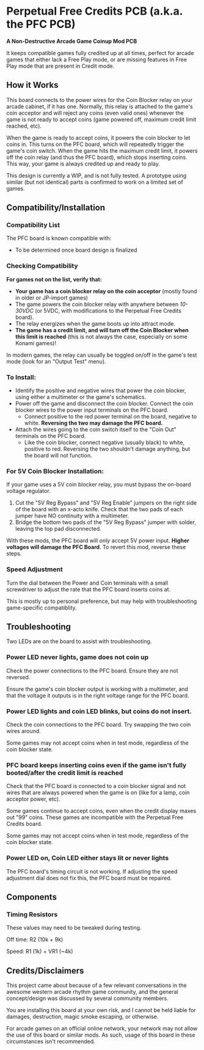 # Perpetual Free Credits PCB (a.k.a. the PFC PCB)
**A Non-Destructive Arcade Game Coinup Mod PCB**


It keeps compatible games fully credited up at all times, perfect for arcade games that either lack a Free Play mode, or are missing features in Free Play mode that are present in Credit mode.

## How it Works

This board connects to the power wires for the Coin Blocker relay on your arcade cabinet, if it has one. Normally, this relay is attached to the game's coin acceptor and will reject any coins (even valid ones) whenever the game is not ready to accept coins (game powered off, maximum credit limit reached, etc).

When the game is ready to accept coins, it powers the coin blocker to let coins in. This turns on the PFC board, which will repeatedly trigger the game's coin switch. When the game hits the maximum credit limit, it powers off the coin relay (and thus the PFC board), which stops inserting coins. This way, your game is always credited up and ready to play.

This design is currently a WIP, and is not fully tested. A prototype using similar (but not identical) parts is confirmed to work on a limited set of games.


## Compatibility/Installation

### Compatibility List
The PFC board is known compatible with:
 - To be determined once board design is finalized


### Checking Compatibility
**For games not on the list, verify that:**

 - **Your game has a coin blocker relay on the coin acceptor** (mostly found in older or JP-import games)
 - The game powers the coin blocker relay with anywhere between *10-30VDC* (or 5VDC, with modifications to the Perpetual Free Credits board).
 - The relay energizes when the game boots up into attract mode.
 - **The game has a credit limit, and will turn off the	Coin Blocker when this limit is reached** (this is not always the case, especially on some Konami games)!

In modern games, the relay can usually be toggled on/off in the game's test mode (look for an "Output Test" menu).


### To Install:
 - Identify the positive and negative wires that power the coin blocker, using either a multimeter or the game's schematics.
 - Power off the game and disconnect the coin blocker. Connect the coin blocker wires to the power input terminals on the PFC board.
   - Connect positive to the red power terminal on the board, negative to white. __Reversing the two may damage the PFC board.__
 - Attach the wires going to the coin switch itself to the "Coin Out" terminals on the PFC board.
   - Like the coin blocker, connect negative (usually black) to white, positive to red. Reversing the two shouldn't damage anything, but the board will not function.


### For 5V Coin Blocker Installation:
If your game uses a 5V coin blocker relay, you must bypass the on-board voltage regulator.

1) Cut the "5V Reg Bypass" and "5V Reg Enable" jumpers on the right side of the board with an x-acto knife. Check that the two pads of each jumper have NO continuity with a multimeter.
2) Bridge the bottom two pads of the "5V Reg Bypass" jumper with solder, leaving the top pad disconnected.

With these mods, the PFC board will *only* accept 5V power input. __Higher voltages will damage the PFC Board__.
To revert this mod, reverse these steps.


### Speed Adjustment
Turn the dial between the Power and Coin terminals with a small screwdriver to adjust the rate that the PFC board inserts coins at.

This is mostly up to personal preference, but may help with troubleshooting game-specific compatiblity.


## Troubleshooting

Two LEDs are on the board to assist with troubleshooting.

### Power LED never lights, game does not coin up
Check the power connections to the PFC board. Ensure they are not reversed.

Ensure the game's coin blocker output is working with a multimeter, and that the voltage it outputs is in the right voltage range for the PFC board.


### Power LED lights and coin LED blinks, but coins do not insert.
Check the coin connections to the PFC board. Try swapping the two coin wires around.

Some games may not accept coins when in test mode, regardless of the coin blocker state.

### PFC board keeps inserting coins even if the game isn't fully booted/after the credit limit is reached
Check that the PFC board is connected to a coin blocker signal and not wires that are always powered when the game is on (like for a lamp, coin acceptor power, etc).

Some games continue to accept coins, even when the credit display maxes out "99" coins. These games are incompatible with the Perpetual Free Credits board.

Some games may not accept coins when in test mode, regardless of the coin blocker state.

### Power LED on, Coin LED either stays lit or never lights
The PFC board's timing circuit is not working. If adjusting the speed adjustment dial does not fix this, the PFC board must be repaired.


## Components

### Timing Resistors

These values may need to be tweaked during testing.

Off time: R2 (10k + 9k)

Speed: R1 (1k) + VR1 (~4k)


## Credits/Disclaimers

This project came about because of a few relevant conversations in the awesome western arcade rhythm game community, and the general concept/design was discussed by several community members.

You are installing this board at your own risk, and I cannot be held liable for damages, destruction, magic smoke escaping, or otherwise.

For arcade games on an official online network, your network may not allow the use of this board or similar mods. As such, usage of this board in these circumstances isn't recommended.
